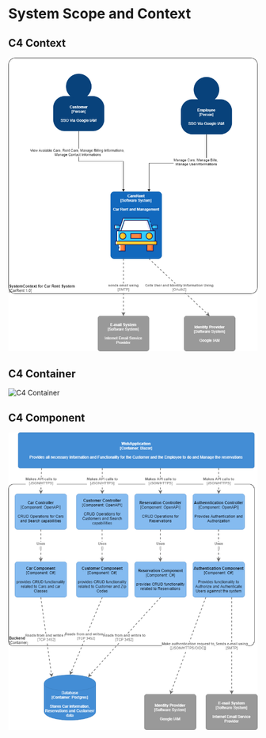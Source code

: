 System Scope and Context
========================

C4 Context
----------------
![C4 Context](./images/03-01_C4-Context.png)


C4 Container
----------------
![C4 Container](./images/03-02_C4-Container.png)

C4 Component
----------------
![C4 Component](./images/03-03_C4-Component.png)